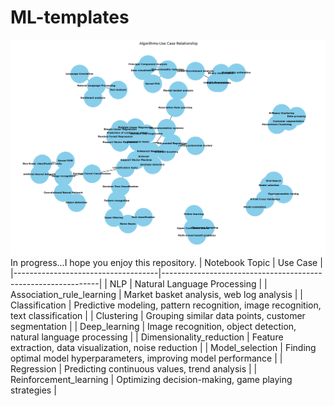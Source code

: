 # ML-templates
![Image Description](map.png)
In progress...I hope you enjoy this repository.
| Notebook Topic                       | Use Case                                                     |
|------------------------------------|--------------------------------------------------------------|
| NLP                                | Natural Language Processing                                  |
| Association_rule_learning          | Market basket analysis, web log analysis                    |
| Classification                     | Predictive modeling, pattern recognition, image recognition, text classification |
| Clustering                         | Grouping similar data points, customer segmentation         |
| Deep_learning                      | Image recognition, object detection, natural language processing |
| Dimensionality_reduction           | Feature extraction, data visualization, noise reduction     |
| Model_selection                    | Finding optimal model hyperparameters, improving model performance |
| Regression                         | Predicting continuous values, trend analysis                 |
| Reinforcement_learning             | Optimizing decision-making, game playing strategies          |
